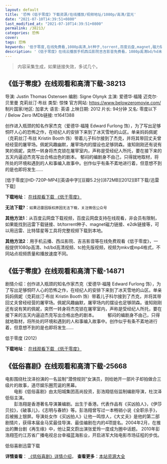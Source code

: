 ```yaml
---
layout: default
title: '恐怖《低于零度》下载资源/在线播放/视频地址/1080p/高清/蓝光'
date: "2021-07-10T14:39:51+0800"
last_modified_at: "2021-07-10T14:39:51+0800"
permalink: /38213/
categories: 恐怖
cover:
tags: 恐怖
keywords: '低于零度,在线免费看,1080p高清,bt种子,torrent,百度云盘,magnet,磁力链,迅雷下载资源'
description: '《低于零度》在线云播放手机西瓜影院吉吉影音免费看，1080p高清bd/hd未删减完整版和tc抢先枪版，mkv/mp4格式，附带bt/torrent种子、magnet/磁力链、百度云盘、网盘资源迅雷下载链接'
---
```


>内容采集生成，如果链接失效，多试几个。


## 《低于零度》在线观看和高清下载-38213

导演: Justin Thomas Ostensen 编剧: Signe Olynyk 主演: 爱德华·福隆 迈克尔·贝里曼 克莉丝汀·布丝 类型: 惊悚 官方网站: https://www.belowzeromovie.com/ 制片国家/地区: 加拿大 语言: 英语 上映日期: 2012 片长: 94分钟 又名: 零度以下 / Below Zero IMDb链接: tt1641388

创作进入瓶颈的知名作家杰克（爱德华·福隆 Edward Furlong 饰），为了写出足够恫吓人心的恐怖之作，在经纪人的安排下来到了冰天雪地的山区。单亲妈妈佩妮（克莉丝汀·布丝 Kristin Booth 饰）带着儿子科尔接到了杰克，并将其带回丈夫曾经经营的屠宰场。佩妮风趣幽默，屠宰场内的摆设也足够阴森。谁知刚刚还有说有笑的佩妮，突然一转身将杰克锁在屠宰室内，声称是受经纪人所托，要在接下来的五天内逼迫杰克写出合格出色的剧本。 郁闷的编剧身不由己，只得就地取材，将所处的环境和遇到的人和事编入故事中。创作似乎有条不紊地进行着，但意想不到的是也即将发生……


[低于零度][HD-720P-MP4][英语中字][豆瓣5.2分][872MB][2012][BT下载/迅雷下载]

**下载地址**： [在线观看下载 《低于零度》](https://www.btdx8.com/torrent/below_zero_2012.html) 


**无法下载?**：`如果迅雷因版权原因无法下载，关注微信公众号 `

**其他方法1**：从百度云网盘下载视频，百度云网盘支持在线观看，非会员有限制，如果能找到迅雷下载链接、bt/torrent种子、magnet磁力链接、e2dk链接等，可以用迅雷、比特彗星等工具将完整视频下载到本地。

**其他方法2**：用手机云播、西瓜影院、吉吉影音等在线免费观看《低于零度》，一般提供1080p高清、hd/bd高清视频、tc抢先版视频，视频为mkv或mp4格式，不同站点视频质量和播放速度不同。


## 《低于零度》在线观看和高清下载-14871

剧情介绍：创作进入瓶颈的知名作家杰克（爱德华·福隆 Edward Furlong 饰），为了写出足够恫吓人心的恐怖之作，在经纪人的安排下来到了冰天雪地的山区。单亲妈妈佩妮（克莉丝汀·布丝 Kristin Booth 饰）带着儿子科尔接到了杰克，并将其带回丈夫曾经经营的屠宰场。佩妮风趣幽默，屠宰场内的摆设也足够阴森。谁知刚刚还有说有笑的佩妮，突然一转身将杰克锁在屠宰室内，声称是受经纪人所托，要在接下来的五天内逼迫杰克写出合格出色的剧本。  　　郁闷的编剧身不由己，只得就地取材，将所处的环境和遇到的人和事编入故事中。创作似乎有条不紊地进行着，但意想不到的是也即将发生……


低于零度 (2012)

**下载地址**： [在线观看下载 《低于零度》](https://www.btbtdy.me/btdy/dy4956.html) 


## 《低俗喜剧》在线观看和高清下载-25668

电影围绕杜汶泽扮演的一名监制&ldquo;潜傍规则”女演员，则给她开一部片子却拍做合三级片的故事，道尽娱乐圈荒诞的黑幕。<br />　　电影《低俗喜剧》由太阳城集团高尚投资，彭浩翔低俗监制编剧导演，杜汶泽低俗主演。<br />　　彭浩翔是香港著名导演兼编剧。出生于香港。代表作品有《买凶拍人》，《伊莎贝拉》，《破事儿》，《志明与春娇》等。彭浩翔曾写过一本畅销小说《全职杀手》，后被搬上银屏。导演处女作《买凶拍人》让他一鸣惊人，《大丈夫》是他的第二部剧情片，获得本届金马奖最佳导演、最佳编剧在内的4项提名。2004年2月，在推出的舞台剧《再生缘》中，他让莫文蔚出演张爱玲一度成为圈中话题。 2010年彭浩翔签约江苏省广播电视总台幸福蓝海影业，开启进军大陆电影市场征程的步伐。


低俗喜剧迅雷下载

**详情查看**： [《低俗喜剧》详情介绍](/movie/25668/)， **查看更多**：[本站资源大全](/movie/t/all/)

